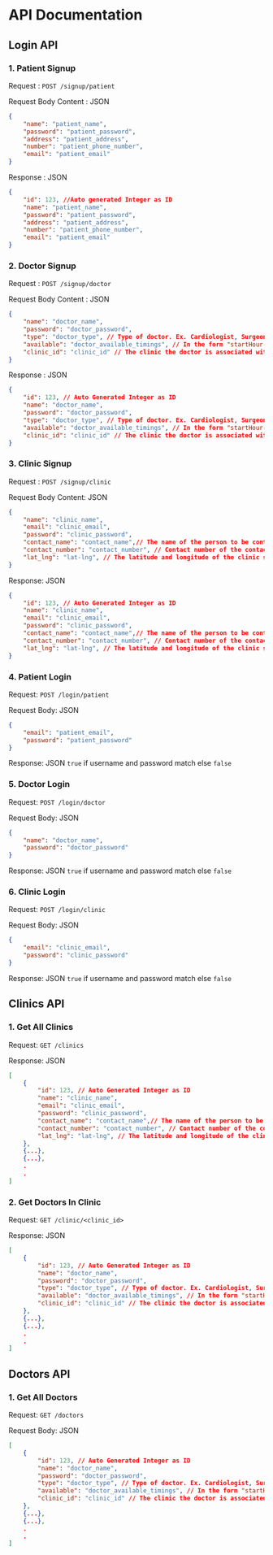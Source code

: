 # API Documentation

## Login API

### 1. Patient Signup
Request : `POST /signup/patient`

Request Body Content : JSON
```json
{
    "name": "patient_name",
    "password": "patient_password",
    "address": "patient_address",
    "number": "patient_phone_number",
    "email": "patient_email"
}
```

Response : JSON
```json
{
    "id": 123, //Auto generated Integer as ID
    "name": "patient_name",
    "password": "patient_password",
    "address": "patient_address",
    "number": "patient_phone_number",
    "email": "patient_email"
}
```
### 2. Doctor Signup
Request : `POST /signup/doctor`

Request Body Content : JSON
```json
{
    "name": "doctor_name",
    "password": "doctor_password",
    "type": "doctor_type", // Type of doctor. Ex. Cardiologist, Surgeon, etc.
    "available": "doctor_available_timings", // In the form "startHour-endHour" Ex. "10-17"
    "clinic_id": "clinic_id" // The clinic the doctor is associated with
}
```

Response : JSON
```json
{
    "id": 123, // Auto Generated Integer as ID
    "name": "doctor_name",
    "password": "doctor_password",
    "type": "doctor_type", // Type of doctor. Ex. Cardiologist, Surgeon, etc.
    "available": "doctor_available_timings", // In the form "startHour-endHour" Ex. "10-17"
    "clinic_id": "clinic_id" // The clinic the doctor is associated with
}
```
### 3. Clinic Signup
Request : `POST /signup/clinic`

Request Body Content: JSON
```json
{
    "name": "clinic_name",
    "email": "clinic_email",
    "password": "clinic_password",
    "contact_name": "contact_name",// The name of the person to be contacted on behalf of the clinic
    "contact_number": "contact_number", // Contact number of the contact_person
    "lat_lng": "lat-lng", // The latitude and longitude of the clinic separated by "-"
}
```

Response: JSON
```json
{
    "id": 123, // Auto Generated Integer as ID
    "name": "clinic_name",
    "email": "clinic_email",
    "password": "clinic_password",
    "contact_name": "contact_name",// The name of the person to be contacted on behalf of the clinic
    "contact_number": "contact_number", // Contact number of the contact_person
    "lat_lng": "lat-lng", // The latitude and longitude of the clinic separated by "-"
}
```
### 4. Patient Login
Request: `POST /login/patient`

Request Body: JSON
```json
{
    "email": "patient_email",
    "password": "patient_password"
}
```

Response: JSON `true` if username and password match else `false`

### 5. Doctor Login
Request: `POST /login/doctor`

Request Body: JSON
```json
{
    "name": "doctor_name",
    "password": "doctor_password"
}
```
Response: JSON `true` if username and password match else `false`
### 6. Clinic Login
Request: `POST /login/clinic`

Request Body: JSON
```json
{
    "email": "clinic_email",
    "password": "clinic_password"
}
```
Response: JSON `true` if username and password match else `false`

## Clinics API

### 1. Get All Clinics

Request: `GET /clinics`

Response: JSON
```json
[
    {
        "id": 123, // Auto Generated Integer as ID
        "name": "clinic_name",
        "email": "clinic_email",
        "password": "clinic_password",
        "contact_name": "contact_name",// The name of the person to be contacted on behalf of the clinic
        "contact_number": "contact_number", // Contact number of the contact_person
        "lat_lng": "lat-lng", // The latitude and longitude of the clinic separated by "-"
    },
    {...},
    {...},
    .
    .
]
```

### 2. Get Doctors In Clinic

Request: `GET /clinic/<clinic_id>`

Response: JSON
```json
[
    {
        "id": 123, // Auto Generated Integer as ID
        "name": "doctor_name",
        "password": "doctor_password",
        "type": "doctor_type", // Type of doctor. Ex. Cardiologist, Surgeon, etc.
        "available": "doctor_available_timings", // In the form "startHour-endHour" Ex. "10-17"
        "clinic_id": "clinic_id" // The clinic the doctor is associated with
    },
    {...},
    {...},
    .
    .
]
```

## Doctors API

### 1. Get All Doctors

Request: `GET /doctors`

Request Body: JSON
```json
[
    {
        "id": 123, // Auto Generated Integer as ID
        "name": "doctor_name",
        "password": "doctor_password",
        "type": "doctor_type", // Type of doctor. Ex. Cardiologist, Surgeon, etc.
        "available": "doctor_available_timings", // In the form "startHour-endHour" Ex. "10-17"
        "clinic_id": "clinic_id" // The clinic the doctor is associated with
    },
    {...},
    {...},
    .
    .
]
```